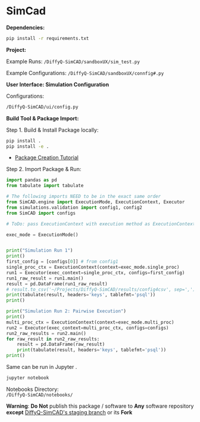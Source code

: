 # SimCad

**Dependencies:**
```bash
pip install -r requirements.txt
```

**Project:**

Example Runs:
`/DiffyQ-SimCAD/sandboxUX/sim_test.py`

Example Configurations:
`/DiffyQ-SimCAD/sandboxUX/connfig#.py`

**User Interface: Simulation Configuration**

Configurations:
```bash
/DiffyQ-SimCAD/ui/config.py
```

**Build Tool & Package Import:**

Step 1. Build & Install Package locally: 
```bash
pip install .
pip install -e .
```
* [Package Creation Tutorial](https://python-packaging.readthedocs.io/en/latest/minimal.html)

Step 2. Import Package & Run:  
```python
import pandas as pd
from tabulate import tabulate

# The following imports NEED to be in the exact same order
from SimCAD.engine import ExecutionMode, ExecutionContext, Executor
from simulations.validation import config1, config2
from SimCAD import configs

# ToDo: pass ExecutionContext with execution method as ExecutionContext input

exec_mode = ExecutionMode()


print("Simulation Run 1")
print()
first_config = [configs[0]] # from config1
single_proc_ctx = ExecutionContext(context=exec_mode.single_proc)
run1 = Executor(exec_context=single_proc_ctx, configs=first_config)
run1_raw_result = run1.main()
result = pd.DataFrame(run1_raw_result)
# result.to_csv('~/Projects/DiffyQ-SimCAD/results/config4csv', sep=',')
print(tabulate(result, headers='keys', tablefmt='psql'))
print()

print("Simulation Run 2: Pairwise Execution")
print()
multi_proc_ctx = ExecutionContext(context=exec_mode.multi_proc)
run2 = Executor(exec_context=multi_proc_ctx, configs=configs)
run2_raw_results = run2.main()
for raw_result in run2_raw_results:
    result = pd.DataFrame(raw_result)
    print(tabulate(result, headers='keys', tablefmt='psql'))
print()
```

Same can be run in Jupyter . 
```bash
jupyter notebook
```

Notebooks Directory:  
`/DiffyQ-SimCAD/notebooks/`


**Warning**:
**Do Not** publish this package / software to **Any** software repository **except** [DiffyQ-SimCAD's staging branch](https://github.com/BlockScience/DiffyQ-SimCAD/tree/staging) or its **Fork** 
